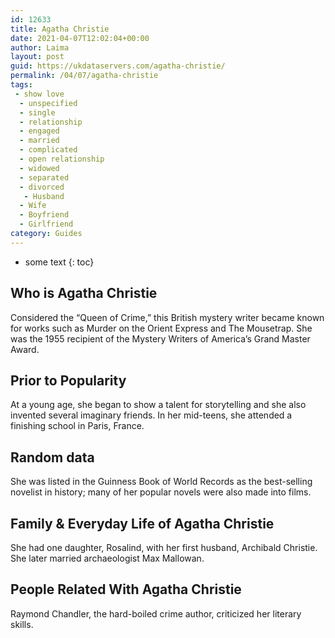 ```yaml
---
id: 12633
title: Agatha Christie
date: 2021-04-07T12:02:04+00:00
author: Laima
layout: post
guid: https://ukdataservers.com/agatha-christie/
permalink: /04/07/agatha-christie
tags:
 - show love
  - unspecified
  - single
  - relationship
  - engaged
  - married
  - complicated
  - open relationship
  - widowed
  - separated
  - divorced
   - Husband
  - Wife
  - Boyfriend
  - Girlfriend
category: Guides
---
```


* some text
{: toc}


## Who is Agatha Christie
                  
                  
                  
Considered the &#8220;Queen of Crime,&#8221; this British mystery writer became known for works such as Murder on the Orient Express and The Mousetrap. She was the 1955 recipient of the Mystery Writers of America&#8217;s Grand Master Award.
                  
              
            
              
            
                
                
                
## Prior to Popularity
                  
                  
                  
At a young age, she began to show a talent for storytelling and she also invented several imaginary friends. In her mid-teens, she attended a finishing school in Paris, France.
                  
              
            
              
            
                
                
                
## Random data
                  
                  
                  
She was listed in the Guinness Book of World Records as the best-selling novelist in history; many of her popular novels were also made into films.
                  
              
            
              
            
                
                
                
## Family & Everyday Life of Agatha Christie
                  
                  
                  
She had one daughter, Rosalind, with her first husband, Archibald Christie. She later married archaeologist Max Mallowan.
                  
              
            
              
            
                
                
                
## People Related With Agatha Christie
                  
                  
                  
Raymond Chandler, the hard-boiled crime author, criticized her literary skills.
                  
              
            
              
            
                
              
            
              
              
            
            
              
            
          
          
          